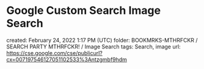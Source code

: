 # Google Custom Search Image Search

created: February 24, 2022 1:17 PM (UTC)
folder: BOOKMRKS-MTHRFCKR / SEARCH PARTY MTHRFCKR! / Image Search
tags: Search, image
url: https://cse.google.com/cse/publicurl?cx=007197546127051102533%3Antzgmbf9hdm